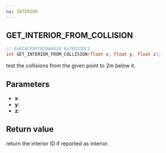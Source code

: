 ```yaml
---
ns: INTERIOR
---
```

## GET_INTERIOR_FROM_COLLISION

```c
// 0xEC4CF9FCB29A4424 0x7ED33DC1
int GET_INTERIOR_FROM_COLLISION(float x, float y, float z);
```
test the collisions from the given point to 2m below it.

## Parameters
* **x**: 
* **y**: 
* **z**: 

## Return value
return the interior ID if reported as interior.